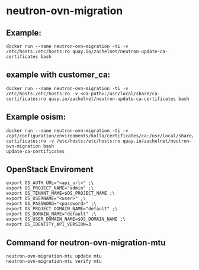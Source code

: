 # neutron-ovn-migration

## Example:
```
docker run --name neutron-ovn-migration -ti -v /etc/hosts:/etc/hosts:ro quay.io/zachelnet/neutron-update-ca-certificates bash
```

## example with customer_ca:
```
docker run --name neutron-ovn-migration -ti -v /etc/hosts:/etc/hosts:ro -v <ca-path>:/usr/local/share/ca-certificates:ro quay.io/zachelnet/neutron-update-ca-certificates bash
```
## Example osism:
```
docker run --name neutron-ovn-migration -ti -v /opt/configuration/environments/kolla/certificates/ca:/usr/local/share/ca-certificates:ro -v /etc/hosts:/etc/hosts:ro quay.io/zachelnet/neutron-ovn-migration bash
update-ca-certificates
```

## OpenStack Enviroment
```
export OS_AUTH_URL="<api_url>" ;\
export OS_PROJECT_NAME="admin" ;\
export OS_TENANT_NAME=$OS_PROJECT_NAME ;\
export OS_USERNAME="<user>" ;\
export OS_PASSWORD="<password>" ;\
export OS_PROJECT_DOMAIN_NAME="default" ;\
export OS_DOMAIN_NAME="default" ;\
export OS_USER_DOMAIN_NAME=$OS_DOMAIN_NAME ;\
export OS_IDENTITY_API_VERSION=3 
```

## Command for neutron-ovn-migration-mtu
```
neutron-ovn-migration-mtu update mtu
neutron-ovn-migration-mtu verify mtu
```
